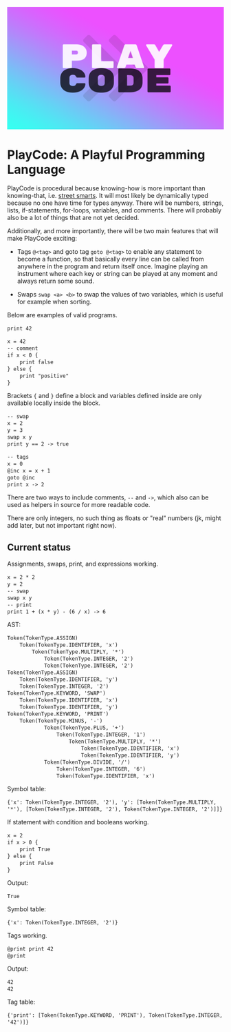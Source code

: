 ![](playcode.png)

# PlayCode: A Playful Programming Language

PlayCode is procedural because knowing-how is more important than knowing-that, i.e. [street smarts](https://en.wikipedia.org/wiki/Procedural_knowledge). It will most likely be dynamically typed because no one have time for types anyway. There will be numbers, strings, lists, if-statements, for-loops, variables, and comments. There will probably also be a lot of things that are not yet decided.

Additionally, and more importantly, there will be two main features that will make PlayCode exciting:

- Tags `@<tag>` and goto tag `goto @<tag>` to enable any statement to become a function, so that basically every line can be called from anywhere in the program and return itself once. Imagine playing an instrument where each key or string can be played at any moment and always return some sound.

- Swaps `swap <a> <b>` to swap the values of two variables, which is useful for example when sorting.

Below are examples of valid programs.

```
print 42
```

```
x = 42
-- comment
if x < 0 {
    print false
} else {
    print "positive"
}
```

Brackets `{` and `}` define a block and variables defined inside are only available locally inside the block.

```
-- swap
x = 2
y = 3
swap x y
print y == 2 -> true
```

```
-- tags
x = 0
@inc x = x + 1
goto @inc
print x -> 2
```

There are two ways to include comments, `--` and `->`, which also can be used as helpers in source for more readable code.

There are only integers, no such thing as floats or "real" numbers (jk, might add later, but not important right now).

## Current status

Assignments, swaps, print, and expressions working.

```
x = 2 * 2
y = 2
-- swap
swap x y
-- print
print 1 + (x * y) - (6 / x) -> 6
```

AST:

```
Token(TokenType.ASSIGN)
    Token(TokenType.IDENTIFIER, 'x')
        Token(TokenType.MULTIPLY, '*')
            Token(TokenType.INTEGER, '2')
            Token(TokenType.INTEGER, '2')
Token(TokenType.ASSIGN)
    Token(TokenType.IDENTIFIER, 'y')
    Token(TokenType.INTEGER, '2')
Token(TokenType.KEYWORD, 'SWAP')
    Token(TokenType.IDENTIFIER, 'x')
    Token(TokenType.IDENTIFIER, 'y')
Token(TokenType.KEYWORD, 'PRINT')
    Token(TokenType.MINUS, '-')
            Token(TokenType.PLUS, '+')
                Token(TokenType.INTEGER, '1')
                    Token(TokenType.MULTIPLY, '*')
                        Token(TokenType.IDENTIFIER, 'x')
                        Token(TokenType.IDENTIFIER, 'y')
            Token(TokenType.DIVIDE, '/')
                Token(TokenType.INTEGER, '6')
                Token(TokenType.IDENTIFIER, 'x')
```

Symbol table:

```
{'x': Token(TokenType.INTEGER, '2'), 'y': [Token(TokenType.MULTIPLY, '*'), [Token(TokenType.INTEGER, '2'), Token(TokenType.INTEGER, '2')]]}
```

If statement with condition and booleans working.

```
x = 2
if x > 0 {
    print True
} else {
    print False
}
```

Output:

```
True
```

Symbol table:

```
{'x': Token(TokenType.INTEGER, '2')}
```

Tags working.

```
@print print 42
@print
```

Output:

```
42
42
```

Tag table:

```
{'print': [Token(TokenType.KEYWORD, 'PRINT'), Token(TokenType.INTEGER, '42')]}
```
